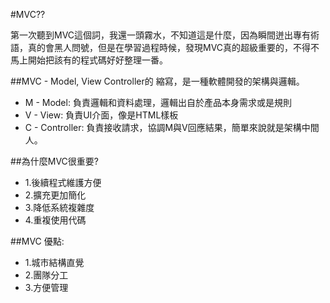 #MVC??

第一次聽到MVC這個詞，我還一頭霧水，不知道這是什麼，因為瞬間迸出專有術語，真的會黑人問號，但是在學習過程時候，發現MVC真的超級重要的，不得不馬上開始把該有的程式碼好好整理一番。

##MVC -  Model, View Controller的 縮寫，是一種軟體開發的架構與邏輯。


+ M - Model:  負責邏輯和資料處理，邏輯出自於產品本身需求或是規則
+ V - View:  負責UI介面，像是HTML樣板
+ C - Controller: 負責接收請求，協調M與V回應結果，簡單來說就是架構中間人。


##為什麼MVC很重要?
+ 1.後續程式維護方便
+ 2.擴充更加簡化
+ 3.降低系統複雜度
+ 4.重複使用代碼


##MVC 優點:
+ 1.城市結構直覺
+ 2.團隊分工
+ 3.方便管理
